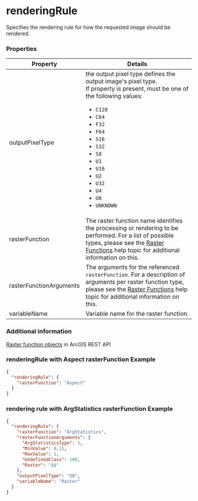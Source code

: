 # renderingRule

Specifies the rendering rule for how the requested image should be rendered.

### Properties

| Property | Details
| --- | ---
| outputPixelType | the output pixel type defines the output image's pixel type.<br>If property is present, must be one of the following values: <ul><li>`C128`</li><li>`C64`</li><li>`F32`</li><li>`F64`</li><li>`S16`</li><li>`S32`</li><li>`S8`</li><li>`U1`</li><li>`U16`</li><li>`U2`</li><li>`U32`</li><li>`U4`</li><li>`U8`</li><li>`UNKNOWN`</li></ul>
| rasterFunction | The raster function name identifies the processing or rendering to be performed. For a list of possible types, please see the [Raster Functions](http://resources.arcgis.com/en/help/arcgis-rest-api/#/Raster_Function_Objects/02r3000000rv000000/) help topic for additional information on this.
| rasterFunctionArguments | The arguments for the referenced `rasterFunction`. For a description of arguments per raster function type, please see the [Raster Functions](http://resources.arcgis.com/en/help/arcgis-rest-api/#/Raster_Function_Objects/02r3000000rv000000/) help topic for additional information on this.
| variableName | Variable name for the raster function.


### Additional information

[Raster function objects](http://resources.arcgis.com/en/help/arcgis-rest-api/index.html#//02r3000000rv000000) in ArcGIS REST API

### renderingRule with Aspect rasterFunction Example

```json
{
  "renderingRule": {
    "rasterFunction": "Aspect"
  }
}
```
### rendering rule with ArgStatistics rasterFunction Example

```json
{
  "renderingRule": {
    "rasterFunction": "ArgStatistics",
    "rasterFunctionArguments": {
      "ArgStatisticsType": 3,
      "MinValue": 0.15,
      "MaxValue": 1,
      "UndefinedClass": 100,
      "Raster": "$$"
    },
    "outputPixelType": "U8",
    "variableName": "Raster"
  }
}
```

